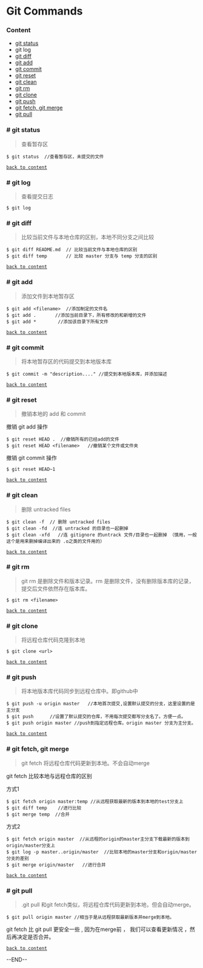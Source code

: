 # Git Commands

<h3 id="content">Content</h3>

- [git status](#gss)
- git log
- [git diff](#gdf)
- [git add](#gad)
- [git commit](#gct)
- [git reset](#grt)
- [git clean](#gcn)
- [git rm](#grm)
- [git clone](#gce)
- [git push](#gph)
- [git fetch, git merge](#gfh)
- [git pull](#gpl)



<h3 id="gss"># git status</h3>

> 查看暂存区

```shell
$ git status  //查看暂存区，未提交的文件
```

[`back to content`](#content)



<h3 id=""># git log</h3>

> 查看提交日志

```shell
$ git log
```



<h3 id="gdf"># git diff</h3>

> 比较当前文件与本地仓库的区别，本地不同分支之间比较

```shell
$ git diff README.md  // 比较当前文件与本地仓库的区别
$ git diff temp       // 比较 master 分支与 temp 分支的区别
```

[`back to content`](#content)



<h3 id="gad"># git add</h3>

> 添加文件到本地暂存区

```shell
$ git add <filename>  //添加制定的文件名  
$ git add .       //添加当前目录下，所有修改的和新增的文件
$ git add *        //添加该目录下所有文件 
```

[`back to content`](#content)



<h3 id="gct"># git commit</h3>

> 将本地暂存区的代码提交到本地版本库

```shell
$ git commit -m "description...." //提交到本地版本库，并添加描述 
```

[`back to content`](#content)



<h3 id="grt"># git reset</h3>

> 撤销本地的 add 和 commit

撤销 git add 操作

```shell
$ git reset HEAD .  //撤销所有的已经add的文件
$ git reset HEAD <filename>   //撤销某个文件或文件夹
```

撤销 git commit 操作

```shell
$ git reset HEAD~1
```



[`back to content`](#content)



<h3 id="gcn"># git clean</h3>

> 删除 untracked files

```shell
$ git clean -f  // 删除 untracked files
$ git clean -fd  //连 untracked 的目录也一起删掉
$ git clean -xfd   //连 gitignore 的untrack 文件/目录也一起删掉 （慎用，一般这个是用来删掉编译出来的 .o之类的文件用的）
```

[`back to content`](#content)


<h3 id="grm"># git rm</h3>

> git rm 是删除文件和版本记录。rm 是删除文件，没有删除版本库的记录，提交后文件依然存在版本库。

```shell
$ git rm <filename>
```


[`back to content`](#content)



<h3 id="gce"># git clone</h3>

> 将远程仓库代码克隆到本地

```shell
$ git clone <url>
```

[`back to content`](#content)



<h3 id="gph"># git push</h3>

> 将本地版本库代码同步到远程仓库中。即github中

```shell
$ git push -u origin master   //本地首次提交,设置默认提交的分支，这里设置的是主分支
$ git push      //设置了默认提交的仓库，不用每次提交都写分支名了。方便一点。
$ git push origin master //push到指定远程仓库。origin master 分支为主分支。
```

[`back to content`](#content)



<h3 id="gfh"># git fetch, git merge</h3>

> git fetch 将远程仓库代码更新到本地。不会自动merge

git fetch 比较本地与远程仓库的区别

方式1

```shell
$ git fetch origin master:temp //从远程获取最新的版本到本地的test分支上
$ git diff temp    //进行比较
$ git merge temp  //合并
```

方式2

```shell
$ git fetch origin master  //从远程的origin的master主分支下载最新的版本到origin/master分支上  
$ git log -p master..origin/master  //比较本地的master分支和origin/master分支的差别 
$ git merge origin/master   //进行合并  
```

[`back to content`](#content)



<h3 id="gpl"># git pull</h3>

> .git pull 和git fetch类似，将远程仓库代码更新到本地，但会自动merge。

```shell
$ git pull origin master //相当于是从远程获取最新版本并merge到本地。
```

git fetch 比 git pull 更安全一些 , 因为在merge前 ， 我们可以查看更新情况 ，然后再决定是否合并。

[`back to content`](#content)

--END--
